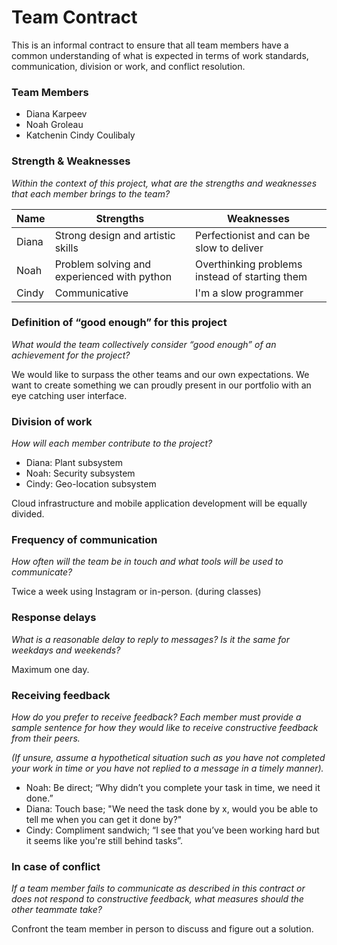 # Team Contract

This is an informal contract to ensure that all team members have a common understanding of what is expected in terms of work standards, communication, division or work, and conflict resolution.

### Team Members

- Diana Karpeev
- Noah Groleau
- Katchenin Cindy Coulibaly

### Strength & Weaknesses

*Within the context of this project, what are the strengths and weaknesses that each member brings to the team?*

| Name  | Strengths                                   | Weaknesses                                     |
|-------|---------------------------------------------|------------------------------------------------|
| Diana | Strong design and artistic skills           | Perfectionist and can be slow to deliver       |
| Noah  | Problem solving and experienced with python | Overthinking problems instead of starting them |
| Cindy | Communicative                               | I'm a slow programmer                          |


### Definition of “good enough” for this project

*What would the team collectively consider “good enough” of an achievement for the project?*

We would like to surpass the other teams and our own expectations. We want to create something we can proudly present in our portfolio with an eye catching user interface.

### Division of work

*How will each member contribute to the project?*

- Diana: Plant subsystem
- Noah: Security subsystem 
- Cindy: Geo-location subsystem

Cloud infrastructure and mobile application development will be equally divided.

### Frequency of communication

*How often will the team be in touch and what tools will be used to communicate?*

Twice a week using Instagram or in-person. (during classes)

### Response delays

*What is a reasonable delay to reply to messages? Is it the same for weekdays and weekends?*

Maximum one day.

### Receiving feedback

*How do you prefer to receive feedback? Each member must provide a sample sentence for how they would like to receive constructive feedback from their peers.*

*(If unsure, assume a hypothetical situation such as you have not completed your work in time or you have not replied to a message in a timely manner).*

- Noah: Be direct; “Why didn’t you complete your task in time, we need it done.”
- Diana: Touch base; "We need the task done by x, would you be able to tell me when you can get it done by?" 
- Cindy: Compliment sandwich; “I see that you’ve been working hard but it seems like you're still behind tasks”.

### In case of conflict

*If a team member fails to communicate as described in this contract or does not respond to constructive feedback, what measures should the other teammate take?*

Confront the team member in person to discuss and figure out a solution.
